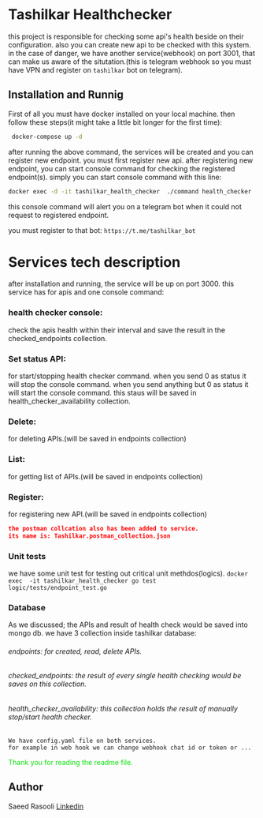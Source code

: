 # Tashilkar Healthchecker

this project is responsible for checking some api's health beside on their configuration.
also you can create new api to be checked with this system.
in the case of danger, we have another service(webhook) on port 3001, that can make us aware of the situtation.(this is telegram webhook so you must have VPN and register on ```tashilkar``` bot on telegram).

## Installation and Runnig

First of all you must have docker installed on your local machine.
then follow these steps(it might take a little bit longer for the first time):

```bash
 docker-compose up -d 
```
after running the above command, the services will be created and you
can register new endpoint.
you must first register new api.
after registering new endpoint, you can start console command for checking the registered endpoint(s).
simply you can start console command with this line:
```bash
docker exec -d -it tashilkar_health_checker  ./command health_checker 
```

this console command will alert you on a telegram bot when it could not request to registered endpoint.

you must register to that bot:
```https://t.me/tashilkar_bot```

# Services tech description
after installation and running, the service will be up on port 3000.
this service has for apis and one console command:

### health checker console:
check the apis health within their interval and save the result in the checked_endpoints collection.
### Set status API:
for start/stopping health checker command.
when you send 0 as status it will stop the console command.
when you send anything but 0 as status it will start the console command.
this staus will be saved in health_checker_availability collection.
### Delete:
for deleting APIs.(will be saved in endpoints collection)
### List:
for getting list of APIs.(will be saved in endpoints collection)
### Register:
for registering new API.(will be saved in endpoints collection)


```json lines
the postman collcation also has been added to service. 
its name is: Tashilkar.postman_collection.json
```

### Unit tests
we have some unit test for testing out critical unit methdos(logics).
```docker exec  -it tashilkar_health_checker go test logic/tests/endpoint_test.go```

### Database
As we discussed;
the APIs and result of health check would be saved into mongo db.
we have 3 collection inside tashilkar database:
###### endpoints: for created, read, delete APIs.
###### checked_endpoints: the result of every single health checking would be saves on this collection.
###### health_checker_availability: this collection holds the result of manually stop/start health checker.

```
We have config.yaml file on both services.
for example in web hook we can change webhook chat id or token or ...
```
<span style="color:#09e009">
Thank you for reading the readme file.
</span>


## Author
Saeed Rasooli [Linkedin](linkedin.com/in/saeed-rasooli-029527101/)
